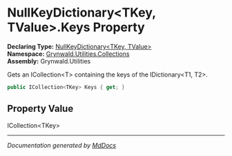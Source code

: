 ﻿<!--  
  <auto-generated>   
    The contents of this file were generated by a tool.  
    Changes to this file may be list if the file is regenerated  
  </auto-generated>   
-->

# NullKeyDictionary\<TKey, TValue\>.Keys Property

**Declaring Type:** [NullKeyDictionary\<TKey, TValue\>](../index.md)  
**Namespace:** [Grynwald.Utilities.Collections](../../index.md)  
**Assembly:** Grynwald.Utilities

Gets an ICollection\<T\> containing the keys of the IDictionary\<T1, T2\>.

```csharp
public ICollection<TKey> Keys { get; }
```

## Property Value

ICollection\<TKey\>

___

*Documentation generated by [MdDocs](https://github.com/ap0llo/mddocs)*
